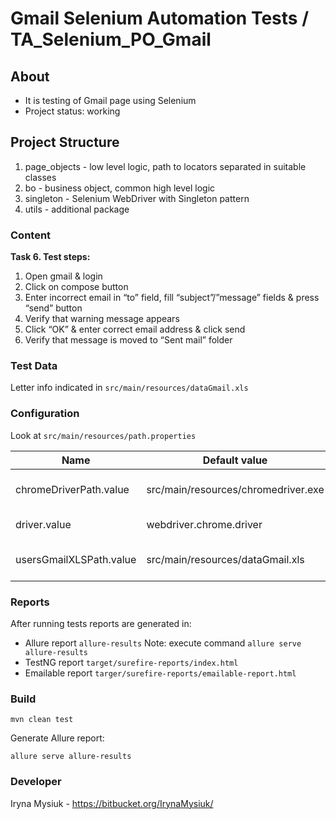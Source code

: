 # Gmail Selenium Automation Tests / TA_Selenium_PO_Gmail

## About

* It is testing of Gmail page using Selenium
* Project status: working

## Project Structure
1. page_objects - low level logic, path to locators separated in suitable classes
2. bo - business object, common high level logic
3. singleton - Selenium WebDriver with Singleton pattern
4. utils - additional package 

### Content
**Task 6. Test steps:**

1. Open gmail & login
1. Click on compose button
1. Enter incorrect email in “to” field, fill “subject”/”message” fields & press “send” button 
1. Verify that warning message appears
1. Click “OK” & enter correct email address & click send
1. Verify that message is moved to “Sent mail” folder

### Test Data
Letter info indicated in `src/main/resources/dataGmail.xls`

### Configuration
Look at `src/main/resources/path.properties`

| Name | Default value | Description |
| ------------- | ------------- | ---|
| chromeDriverPath.value  | src/main/resources/chromedriver.exe  | Path to Chrome Driver |
| driver.value  | webdriver.chrome.driver  | Driver name|
|usersGmailXLSPath.value|src/main/resources/dataGmail.xls| Path to Gmail data in .xls|
### Reports

After running tests reports are generated in:

* Allure report `allure-results`
Note: execute command `allure serve allure-results`
* TestNG report `target/surefire-reports/index.html`
* Emailable report `targer/surefire-reports/emailable-report.html`

### Build

    mvn clean test
Generate Allure report: 

    allure serve allure-results 

### Developer 
 Iryna Mysiuk - https://bitbucket.org/IrynaMysiuk/